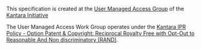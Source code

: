 This specification is created at the [User Managed Access Group](http://kantarainitiative.org/confluence/display/uma/Home) of the [Kantara Initiative](http://kantarainitiative.org)


The User Managed Access Work Group operates under the 
[Kantara IPR Policy - Option Patent & Copyright: Reciprocal Royalty Free with Opt-Out to Reasonable And Non discriminatory (RAND)](http://kantarainitiative.org/confluence/download/attachments/2293776/Kantara+Initiative+IPR+Policies?version=1&modificationDate=1263257933000).

